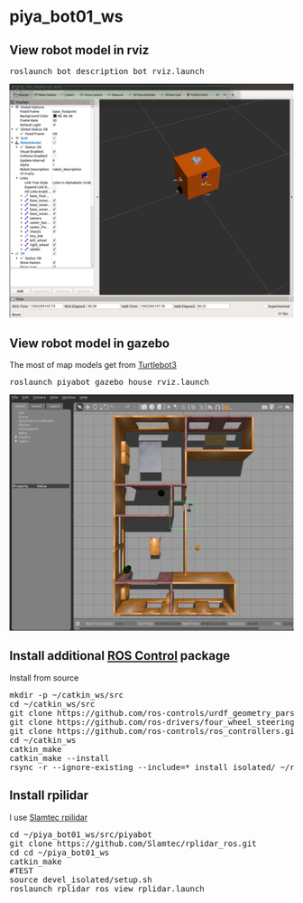 # piya_bot01_ws

## View robot model in rviz
<pre>
roslaunch bot_description bot_rviz.launch
</pre>
![piya bot01 model](images/piya_bot01_model.png)

## View robot model in gazebo
The most of map models get from [Turtlebot3](https://github.com/ROBOTIS-GIT/turtlebot3)

<pre>
roslaunch piyabot_gazebo house_rviz.launch
</pre>

![piya bot01 model](images/piya_bot01_model_gazebo.png)


## Install additional [ROS Control](http://wiki.ros.org/ros_control) package

Install from source 
<pre>
mkdir -p ~/catkin_ws/src
cd ~/catkin_ws/src
git clone https://github.com/ros-controls/urdf_geometry_parser.git
git clone https://github.com/ros-drivers/four_wheel_steering_msgs.git
git clone https://github.com/ros-controls/ros_controllers.git
cd ~/catkin_ws
catkin_make
catkin_make --install
rsync -r --ignore-existing --include=* install_isolated/ ~/ros_catkin_ws/install_isolated/
</pre>

## Install rpilidar
I use [Slamtec rpilidar](https://github.com/Slamtec/rplidar_ros.git)

<pre>
cd ~/piya_bot01_ws/src/piyabot
git clone https://github.com/Slamtec/rplidar_ros.git
cd cd ~/piya_bot01_ws
catkin_make
#TEST
source devel_isolated/setup.sh
roslaunch rplidar_ros view_rplidar.launch
</pre>
